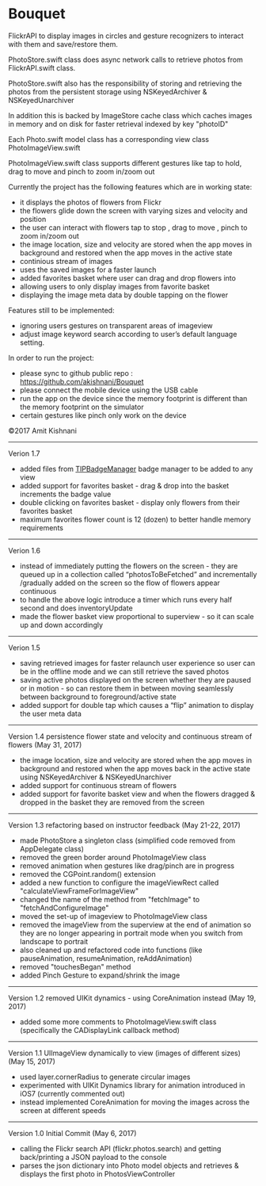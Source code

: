 # Bouquet
FlickrAPI to display images in circles and gesture recognizers to interact with them and save/restore them.

PhotoStore.swift class does async network calls to retrieve photos from FlickrAPI.swift class.

PhotoStore.swift also has the responsibility of storing and retrieving the photos from the persistent storage using NSKeyedArchiver & NSKeyedUnarchiver

In addition this is backed by ImageStore cache class which caches images in memory and on disk for faster retrieval indexed by key "photoID"

Each Photo.swift model class has a corresponding view class PhotoImageView.swift

PhotoImageView.swift class supports different gestures like tap to hold, drag to move and pinch to zoom in/zoom out

Currently the project has the following features which are in working state:

-   it displays the photos of flowers from Flickr
-   the flowers glide down the screen with varying sizes and velocity and position
-   the user can interact with flowers tap to stop , drag to move , pinch to zoom in/zoom out
-   the image location, size and velocity are stored when the app moves in background and restored when the app moves in the active state
-   continious stream of images
-   uses the saved images for a faster launch
-   added favorites basket where user can drag and drop flowers into
-   allowing users to only display images from favorite basket
-   displaying the image meta data by double tapping on the flower

Features still to be implemented:

-   ignoring users gestures on transparent areas of imageview
-   adjust image keyword search according to user’s default language setting.

In order to run the project:

-   please sync to github public repo : https://github.com/akishnani/Bouquet
-   please connect the mobile device using the USB cable
-   run the app on the device since the memory footprint is different than the memory footprint on the simulator
-   certain gestures like pinch only work on the device

©2017 Amit Kishnani

-----
Verion 1.7

-   added files from [TIPBadgeManager](https://github.com/johncosch/TIPBadgeManager) badge manager to be added to any view
-   added support for favorites basket - drag & drop into the basket increments the badge value
-   double clicking on favorites basket - display only flowers from their favorites basket
-   maximum favorites flower count is 12 (dozen) to better handle memory requirements

-----
Verion 1.6

-   instead of immediately putting the flowers on the screen - they are queued up in a collection called “photosToBeFetched” and incrementally /gradually added on the screen so the flow of flowers appear continuous
-   to handle the above logic introduce a timer which runs every half second and does inventoryUpdate
-   made the flower basket view proportional to superview - so it can scale up and down accordingly

-----
Verion 1.5

-   saving retrieved images for faster relaunch user experience so user can be in the offline mode and we can still retrieve the saved photos
-   saving active photos displayed on the screen whether they are paused or in motion - so can restore them in between moving seamlessly between background to foreground/active state
-   added support for double tap which causes a “flip” animation to display the user meta data

-----

Version 1.4 persistence flower state and velocity and continuous stream of flowers (May 31, 2017)

-   the image location, size and velocity are stored when the app moves in background and restored when the app moves back in the active state using NSKeyedArchiver & NSKeyedUnarchiver
-   added support for continuous stream of flowers
-   added support for favorite basket view and when the flowers dragged & dropped in the basket they are removed from the screen

-----

Version 1.3 refactoring based on instructor feedback (May 21-22, 2017)

-    made PhotoStore a singleton class (simplified code removed from AppDelegate class)
-    removed the green border around PhotoImageView class
-    removed animation when gestures like drag/pinch are in progress
-    removed the CGPoint.random() extension
-    added a new function to configure the imageViewRect called "calculateViewFrameForImageView"
-    changed the name of the method from "fetchImage" to "fetchAndConfigureImage"
-    moved the set-up of imageview to PhotoImageView class
-    removed the imageView from the superview at the end of animation so they are no longer appearing in portrait mode when you switch from landscape to portrait
-    also cleaned up and refactored code into functions (like pauseAnimation, resumeAnimation, reAddAnimation)
-   removed "touchesBegan" method
-    added Pinch Gesture to expand/shrink the image

-----

Version 1.2 removed UIKit dynamics - using CoreAnimation instead (May 19, 2017)

-   added some more comments to PhotoImageView.swift class (specifically the CADisplayLink callback method)

-----


Version 1.1 UIImageView dynamically to view (images of different sizes) (May 15, 2017)

-   used layer.cornerRadius to generate circular images
-   experimented with UIKit Dynamics library for animation introduced in iOS7 (currently commented out)
-   instead implemented CoreAnimation for moving the images across the screen at different speeds

-----


Version 1.0 Initial Commit (May 6, 2017)

-   calling the Flickr search API (flickr.photos.search) and getting back/printing a JSON payload to the console
-   parses the json dictionary into Photo model objects and retrieves & displays the first photo in PhotosViewController
